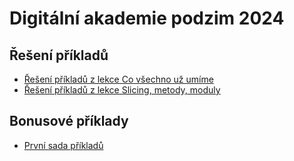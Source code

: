 # Digitální akademie podzim 2024

## Řešení příkladů

* [Řešení příkladů z lekce Co všechno už umíme](uvod_reseni.ipynb)
* [Řešení příkladů z lekce Slicing, metody, moduly](slicing-metody-moduly.ipynb)

## Bonusové příklady

- [První sada příkladů](bonusy-1.ipynb)
